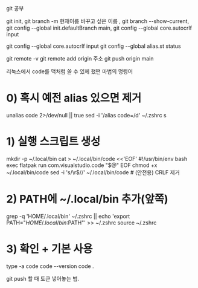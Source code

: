 git 공부

git init, git branch -m 현재이름 바꾸고 싶은 이름 , git branch --show-current,  
git config --global init.defaultBranch main, git config --global core.autocrlf input

git config --global core.autocrlf input
git config --global alias.st status

git remote -v
git remote add origin 주소 
git push origin main

리눅스에서 code를 맥처럼 쓸 수 있께 했떤 마법의 명령어
# 0) 혹시 예전 alias 있으면 제거
unalias code 2>/dev/null || true
sed -i '/alias code=/d' ~/.zshrc
s
# 1) 실행 스크립트 생성
mkdir -p ~/.local/bin
cat > ~/.local/bin/code <<'EOF'
#!/usr/bin/env bash
exec flatpak run com.visualstudio.code "$@"
EOF
chmod +x ~/.local/bin/code
sed -i 's/\r$//' ~/.local/bin/code   # (안전용) CRLF 제거

# 2) PATH에 ~/.local/bin 추가(앞쪽)
grep -q 'HOME/.local/bin' ~/.zshrc || echo 'export PATH="$HOME/.local/bin:$PATH"' >> ~/.zshrc
source ~/.zshrc

# 3) 확인 + 기본 사용
type -a code
code --version
code .



git push 할 때 토큰 넣어놓는 법.



